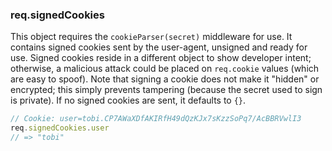 <h3 id='req.signedCookies'>req.signedCookies</h3>

This object requires the `cookieParser(secret)` middleware for use.
It contains signed cookies sent by the user-agent, unsigned and ready for use.
Signed cookies reside in a different object to show developer intent; otherwise,
a malicious attack could be placed on `req.cookie` values (which are easy to spoof).
Note that signing a cookie does not make it "hidden" or encrypted; this simply
prevents tampering (because the secret used to sign is private). If no signed
cookies are sent, it defaults to `{}`.

```js
// Cookie: user=tobi.CP7AWaXDfAKIRfH49dQzKJx7sKzzSoPq7/AcBBRVwlI3
req.signedCookies.user
// => "tobi"
```
